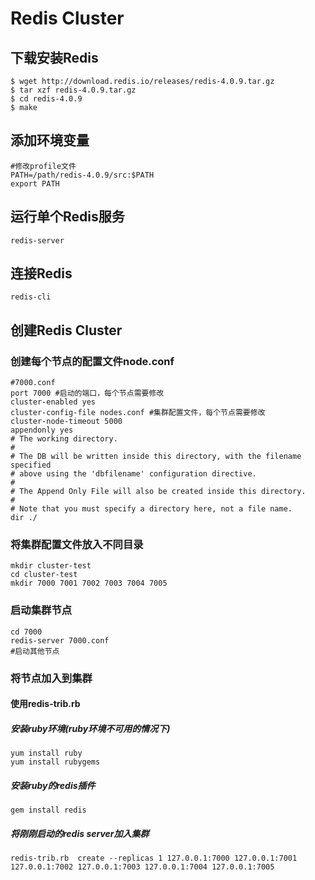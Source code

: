 # Redis Cluster

## 下载安装Redis

    $ wget http://download.redis.io/releases/redis-4.0.9.tar.gz
    $ tar xzf redis-4.0.9.tar.gz
    $ cd redis-4.0.9
    $ make

## 添加环境变量

    #修改profile文件
    PATH=/path/redis-4.0.9/src:$PATH
    export PATH

## 运行单个Redis服务
    
    redis-server

## 连接Redis

    redis-cli
    
## 创建Redis Cluster

### 创建每个节点的配置文件node.conf

    #7000.conf
    port 7000 #启动的端口，每个节点需要修改
    cluster-enabled yes
    cluster-config-file nodes.conf #集群配置文件，每个节点需要修改
    cluster-node-timeout 5000
    appendonly yes
    # The working directory.
    #
    # The DB will be written inside this directory, with the filename specified
    # above using the 'dbfilename' configuration directive.
    #
    # The Append Only File will also be created inside this directory.
    #
    # Note that you must specify a directory here, not a file name.
    dir ./
    
### 将集群配置文件放入不同目录

    mkdir cluster-test
    cd cluster-test
    mkdir 7000 7001 7002 7003 7004 7005

### 启动集群节点

    cd 7000
    redis-server 7000.conf
    #启动其他节点
    
### 将节点加入到集群

#### 使用redis-trib.rb
##### 安装ruby环境(ruby环境不可用的情况下)

    yum install ruby
    yum install rubygems
    
##### 安装ruby的redis插件

    gem install redis

##### 将刚刚启动的redis server加入集群

    redis-trib.rb  create --replicas 1 127.0.0.1:7000 127.0.0.1:7001 127.0.0.1:7002 127.0.0.1:7003 127.0.0.1:7004 127.0.0.1:7005

